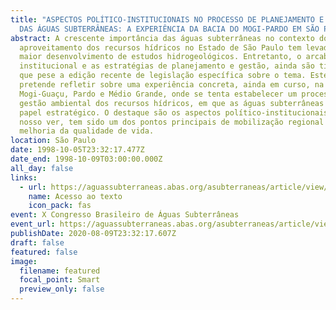 ```yaml
---
title: "ASPECTOS POLÍTICO-INSTITUCIONAIS NO PROCESSO DE PLANEJAMENTO E GESTÃO
  DAS ÁGUAS SUBTERRÂNEAS: A EXPERIÊNCIA DA BACIA DO MOGI-PARDO EM SÃO PAULO"
abstract: A crescente importância das águas subterrâneas no contexto do
  aproveitamento dos recursos hídricos no Estado de São Paulo tem levado a um
  maior desenvolvimento de estudos hidrogeológicos. Entretanto, o arcabouço
  institucional e as estratégias de planejamento e gestão, ainda são tímidas, em
  que pese a edição recente de legislação específica sobre o tema. Este trabalho
  pretende refletir sobre uma experiência concreta, ainda em curso, na Bacia do
  Mogi-Guaçu, Pardo e Médio Grande, onde se tenta estabelecer um processo de
  gestão ambiental dos recursos hídricos, em que as águas subterrâneas tem um
  papel estratégico. O destaque são os aspectos político-institucionais, que ao
  nosso ver, tem sido um dos pontos principais de mobilização regional para
  melhoria da qualidade de vida.
location: São Paulo
date: 1998-10-05T23:32:17.477Z
date_end: 1998-10-09T03:00:00.000Z
all_day: false
links:
  - url: https://aguassubterraneas.abas.org/asubterraneas/article/view/22267
    name: Acesso ao texto
    icon_pack: fas
event: X Congresso Brasileiro de Águas Subterrâneas
event_url: https://aguassubterraneas.abas.org/asubterraneas/article/view/22267
publishDate: 2020-08-09T23:32:17.607Z
draft: false
featured: false
image:
  filename: featured
  focal_point: Smart
  preview_only: false
---
```

